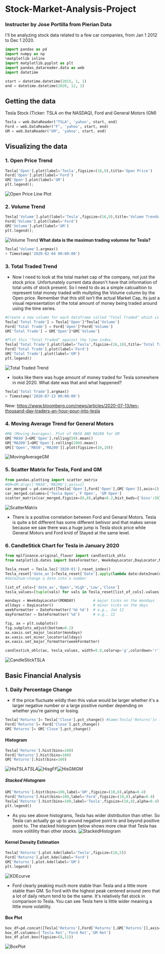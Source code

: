 # Stock-Market-Analysis-Project
### Instructer by Jose Portilla from Pierian Data
I'll be analyzing stock data related to a few car companies, from Jan 1 2012 to Dec 1 2020.

```python
import pandas as pd
import numpy as np
%matplotlib inline
import matplotlib.pyplot as plt
import pandas_datareader.data as web
import datetime

start = datetime.datetime(2015, 1, 1)
end = datetime.datetime(2020, 12, 1)
```

## Getting the data
Tesla Stock (Ticker: TSLA on the NASDAQ), Ford and General Motors (GM)

```python
Tesla = web.DataReader("TSLA", 'yahoo', start, end)
Ford = web.DataReader("F", 'yahoo', start, end)
GM = web.DataReader("GM", 'yahoo', start, end)
```

## Visualizing the data
### 1. Open Price Trend
```python
Tesla['Open'].plot(label='Tesla',figsize=(16,9),title='Open Price')
Ford['Open'].plot(label='Ford')
GM['Open'].plot(label='GM')
plt.legend();
```
![Open Price Line Plot](Fig/OpenPriceLinePlot.png)

### 2. Volume Trend
```python
Tesla['Volume'].plot(label='Tesla',figsize=(16,9),title='Volume Trends')
Ford['Volume'].plot(label='Ford')
GM['Volume'].plot(label='GM')
plt.legend();
```
![Volume Trend](Fig/VolumeTrend.png)
**What data is the maximun trading volumne for Tesla?**
```python
Tesla['Volume'].argmax()
> Timestamp('2020-02-04 00:00:00')
```

### 3. Total Traded Trend
- Now I need to look at the total market cap of the company, not just the stock price. Unfortunately current data doesn't have that information of total units of stock present. So I need to do as a simple calcualtion to represent total money traded with multpling the Volume column by the Open price. Remember that this still isn't the actual Market Cap, its just a visual representation of the total amount of money being traded around using the time series.
```python
#Create a new column for each dataframe called "Total Traded" which is the Open Price multiplied by the Volume Traded.
Tesla['Total Trade'] = Tesla['Open']*Tesla['Volume']
Ford['Total Trade'] = Ford['Open']*Ford['Volume']
GM['Total Trade'] = GM['Open']*GM['Volume']
```
```python
#Plot this "Total Traded" against the time index.
Tesla['Total Trade'].plot(label='Tesla',figsize=(16,10),title='Total Traded')
Ford['Total Trade'].plot(label='Ford')
GM['Total Trade'].plot(label='GM')
plt.legend()
```
![Total Traded Trend](Fig/TotalTrade.png)
- looks like there was huge amount of money traded for Tesla somewhere in mid 2020. What date was that and what happened?
```python
Tesla['Total Trade'].argmax()
> Timestamp('2020-07-13 00:00:00')
```
New: https://www.bloomberg.com/news/articles/2020-07-13/ten-thousand-day-traders-an-hour-pour-into-tesla

### 4. Moving Average Trend for General Motors
```python
#MA (Moving Averages). Plot of MA50 AND MA200 for GM
GM['MA50']=GM['Open'].rolling(50).mean()
GM['MA200']=GM['Open'].rolling(200).mean()
GM[['Open','MA50','MA200']].plot(figsize=(16,10))
```
![MovingAverageGM](Fig/MovingAverageGM.png)

### 5. Scatter Matrix for Tesla, Ford and GM
```python 
from pandas.plotting import scatter_matrix
#GM=GM.drop(['MA50','MA200'],axis=1)
car_merged = pd.concat([Tesla['Open'],Ford['Open'],GM['Open']],axis=1)
car_merged.columns=['Tesla Open','F Open', 'GM Open']
scatter_matrix(car_merged,figsize=(8,8),alpha=0.2,hist_kwds={'bins':50})
```
![ScatterMatrix](Fig/ScatterMatrix.png)
- There is a positive correlation between Ford and Genaral Motors. Tesla is quite a bit different has some different behivor and that makes sense because we saw there was a huge jump is Tesla stock price while General Motors and Ford knid of Stayed at the same level.

### 6. CandleStick Chart for Tesla in January 2020
```python
from mplfinance.original_flavor import candlestick_ohlc
from matplotlib.dates import DateFormatter, WeekdayLocator,DayLocator,MONDAY,date2num

Tesla_reset = Tesla.loc['2020-01'].reset_index()
Tesla_reset['date_ax']=Tesla_reset['Date'].apply(lambda date:date2num(date))
#date2num:change a date into a number 

list_of_cols=['date_ax','Open','High','Low','Close']
tesla_values=[tuple(vals) for vals in Tesla_reset[list_of_cols].values]

mondays = WeekdayLocator(MONDAY)        # major ticks on the mondays
alldays = DayLocator()                  # minor ticks on the days
weekFormatter = DateFormatter('%b %d')  # e.g., Jan 12
dayFormatter = DateFormatter('%d')      # e.g., 12
```
```python
fig, ax = plt.subplots()
fig.subplots_adjust(bottom=0.2)
ax.xaxis.set_major_locator(mondays)
ax.xaxis.set_minor_locator(alldays)
ax.xaxis.set_major_formatter(weekFormatter)

candlestick_ohlc(ax, tesla_values, width=0.8,colorup='g',colordown='r')
```
![CandleStickTSLA](Fig/CandleStickTSLA.png)

## Basic Financial Analysis
### 1. Daily Percentage Change
- If the price fluctuate wildly then this value would be larger whether it's a larger negative number or a large positive number depending on whether you're gaining or losing.
```python
Tesla['Returns']= Tesla['Close'].pct_change() #Same:Tesla['Returns']= (Tesla['Close']/Tesla['Close'].shift(1))-1
Ford['Returns']= Ford['Close'].pct_change()
GM['Returns']= GM['Close'].pct_change()
```
#### Histogram
```python
Tesla['Returns'].hist(bins=100)
Ford['Returns'].hist(bins=100)
GM['Returns'].hist(bins=100)
```
![HisTSLA](Fig/HisTSLA.png)*TSLA*![HisgF](HisgF.png)*F*![HisGM](HisGM.png)*GM*
##### Stacked Histogram
```python
GM['Returns'].hist(bins=100,label='GM',figsize=(10,8),alpha=0.4)
Ford['Returns'].hist(bins=100,label='Ford',figsize=(10,8),alpha=0.4)
Tesla['Returns'].hist(bins=100,label='Tesla',figsize=(10,8),alpha=0.4)
plt.legend()
```
- As you see above histograms, Tesla has wider distribution than other. So Tesla can actually go up to around negative point to and beyond positive point to. The stacked histogram below shows more clear that Tesla has more volitility than other stocks.
![StackedHistogram](Fig/StackedHistogram.png)
#### Kernel Density Estimation
```python
Tesla['Returns'].plot.kde(label='Tesla',figsize=(10,5))
Ford['Returns'].plot.kde(label='Ford')
GM['Returns'].plot.kde(label='GM')
plt.legend()
```
![KDEcurve](Fig/KDEcurve.png)
- Ford clearly peaking much more stable than Tesla and a little more stable than GM. So Ford with the highest peak centered around zero that a lot of daily return tend to be the same. It's relatively flat stock in comparison to Tesla. You can see Tesla here is little wider meaning a little more volatility.
#### Box Plot
```python
box_df=pd.concat([Tesla['Returns'],Ford['Returns'],GM['Returns']],axis=1)
box_df.columns=['Tesla Ret','Ford Ret','GM Ret']
box_df.plot.box(figsize=(8,11))
```
![BoxPlot](Fig/BoxPlot.png)






